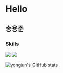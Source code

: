 # Hello

## 송용준

### Skills

<img src="https://img.shields.io/badge/MySQL-4479A1?style=plastic&logo=MySQL&logoColor=white"/>
<img src="https://img.shields.io/badge/python-3776AB?style=plastic&logo=python&logoColor=white"/>

![yongjun's GitHub stats](https://github-readme-stats.vercel.app/api?username=songyongari&include_all_commits=true&theme=nord&hide_border=true&count_private=true)
